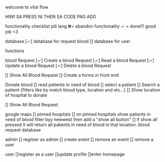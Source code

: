 welcome to vital flow 

HIWI SA PRESS NI THEN SA CODE PAG ADD


functionality checklist
 pili lang 
❌= abandon functionality
✓ = done!!! good job <3

database
[✓] database for request blood
[] database for user

functions

blood Request
[✓] Create a blood Request
[✓] Read a blood Request
[✓] Update a blood Request
[✓] Delete a blood Request

[] Show All Blood Request
[] Create a forms in front end

Donate blood
[] read patients in need of blood
[] select a patient
[] Search a patient {filters like by match blood type, location and etc...}
[] Show location of hospital to donate

[] Show All Blood Request

google maps
[] pinned hospitals
[] on pinned hospitals show patients in need of blood filter byy newwest then add a "show all button"
[] if show all pressed it will return all patients in need of blood in that location. blood request database

admin
[] register as admin
[] create event
[] remove an event
[] remove a user

user
[]register as a user
[]update profile
[]enter homepage

